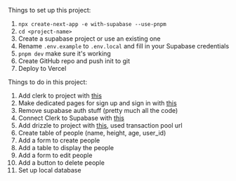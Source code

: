 Things to set up this project:

1. `npx create-next-app -e with-supabase --use-pnpm`
2. `cd <project-name>`
3. Create a supabase project or use an existing one
4. Rename `.env.example` to `.env.local` and fill in your Supabase credentials
5. `pnpm dev` make sure it's working
6. Create GitHub repo and push init to git
7. Deploy to Vercel

Things to do in this project:

1. Add clerk to project with [this](https://clerk.com/docs/quickstarts/nextjs)
2. Make dedicated pages for sign up and sign in with [this](https://clerk.com/docs/references/nextjs/custom-signup-signin-pages)
3. Remove supabase auth stuff (pretty much all the code)
4. Connect Clerk to Supabase with [this](https://supabase.com/partners/integrations/clerk)
5. Add drizzle to project with [this](https://orm.drizzle.team/docs/get-started/supabase-new), used transaction pool url
6. Create table of people (name, height, age, user_id)
7. Add a form to create people
8. Add a table to display the people
9. Add a form to edit people
10. Add a button to delete people
11. Set up local database
